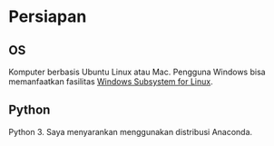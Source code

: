 # Persiapan

## OS

Komputer berbasis Ubuntu Linux atau Mac.
Pengguna Windows bisa memanfaatkan fasilitas [Windows Subsystem for Linux](https://aka.ms/wsl2).

## Python

Python 3. Saya menyarankan menggunakan distribusi Anaconda.
